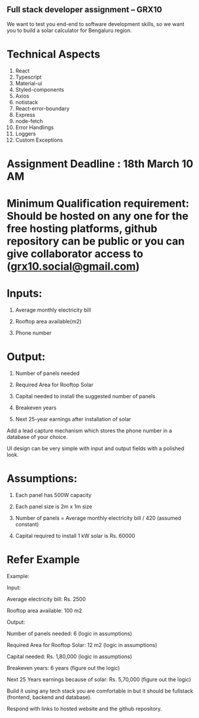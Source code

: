 ## Full stack developer assignment – GRX10 
We want to test you end-end to software development skills, so we want you to build a solar calculator for Bengaluru region.  

# Technical Aspects
1. React
2. Typescript
3. Material-ui
4. Styled-components
5. Axios
6. notistack
7. React-error-boundary
8. Express
9. node-fetch
10. Error Handlings
11. Loggers
12. Custom Exceptions
 

# Assignment Deadline : 18th March 10 AM 

# Minimum Qualification requirement: Should be hosted on any one for the free hosting platforms, github repository can be public or you can give collaborator access to (grx10.social@gmail.com)  

 

# Inputs:  

1. Average monthly electricity bill  

2. Rooftop area available(m2) 

3. Phone number 

# Output: 

1. Number of panels needed 

2. Required Area for Rooftop Solar 

3. Capital needed to install the suggested number of panels 

4. Breakeven years 

5. Next 25-year earnings after installation of solar 

 

Add a lead capture mechanism which stores the phone number in a database of your choice. 

UI design can be very simple with input and output fields with a polished look.  

 

# Assumptions: 

1. Each panel has 500W capacity 

2. Each panel size is 2m x 1m size 

3. Number of panels = Average monthly electricity bill / 420 (assumed constant) 

4. Capital required to install 1 kW solar is Rs. 60000 

 

# Refer Example 

 

Example: 

Input:  

Average electricity bill: Rs. 2500  

Rooftop area available: 100 m2 

Output: 

Number of panels needed: 6 (logic in assumptions) 

Required Area for Rooftop Solar: 12 m2  (logic in assumptions) 

Capital needed: Rs. 1,80,000 (logic in assumptions) 

Breakeven years: 6 years (figure out the logic) 

Next 25 Years earnings because of solar: Rs. 5,70,000 (figure out the logic)  

 

Build it using any tech stack you are comfortable in but it should be fullstack (frontend, backend and database).  

Respond with links to hosted website and the github repository.  